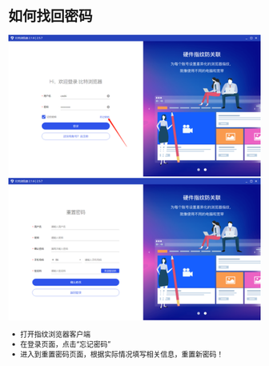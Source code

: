 # 如何找回密码

![](<../../.gitbook/assets/11 (1).png>) ![](../../.gitbook/assets/22.png)

* 打开指纹浏览器客户端
* 在登录页面，点击“忘记密码”
* 进入到重置密码页面，根据实际情况填写相关信息，重置新密码！
